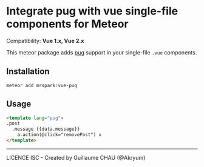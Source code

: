 # Integrate pug with vue single-file components for Meteor

Compatibility: **Vue 1.x, Vue 2.x**

This meteor package adds [pug](http://pugjs.org) support in your single-file `.vue` components.

## Installation

    meteor add mrspark:vue-pug


## Usage

```html
<template lang="pug">
.post
  .message {{data.message}}
    a.action(@click="removePost") x
</template>
```

---

LICENCE ISC - Created by Guillaume CHAU (@Akryum)
